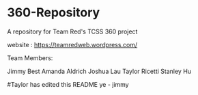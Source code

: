 # 360-Repository
A repository for Team Red's TCSS 360 project


website :
https://teamredweb.wordpress.com/


Team Members: 

Jimmy Best
Amanda Aldrich
Joshua Lau 
Taylor Ricetti
Stanley Hu


#Taylor has edited this README
ye - jimmy